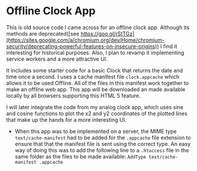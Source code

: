 Offline Clock App
=================
This is old source code I came across for an offline clock app. Although its
methods are deprecated([see https://goo.gl/rStTGz](https://sites.google.com/a/chromium.org/dev/Home/chromium-security/deprecating-powerful-features-on-insecure-origins)) I find it interesting for historical purposes.
Also, I plan to revamp it implementing service workers and a more attractive UI.

It includes some starter code for a basic Clock that returns the date and time
once a second. I uses a cache manifest file `clock.appcache`
which allows it to be used Offline. All of the files in this manifest
work together to make an offline web app. This app will be downloaded an made
available locally by all browsers supporting this HTML 5 feature.

I will later integrate the code from my analog clock app, which uses sine and
cosine functions to plot the x2 and y2 coordinates of the plotted lines that
make up the hands for a more interesting UI.

* When this app was to be implemented on a server, the MIME type `text/cache-manifest`
had to be added for the `.appcache` file extension to ensure that
that the manifest file is sent using the correct type. An easy way of doing this was
to add the following line to a `.htaccess` file in the same folder as the files
to be made available:
`AddType text/cache-manifest .appcache`
